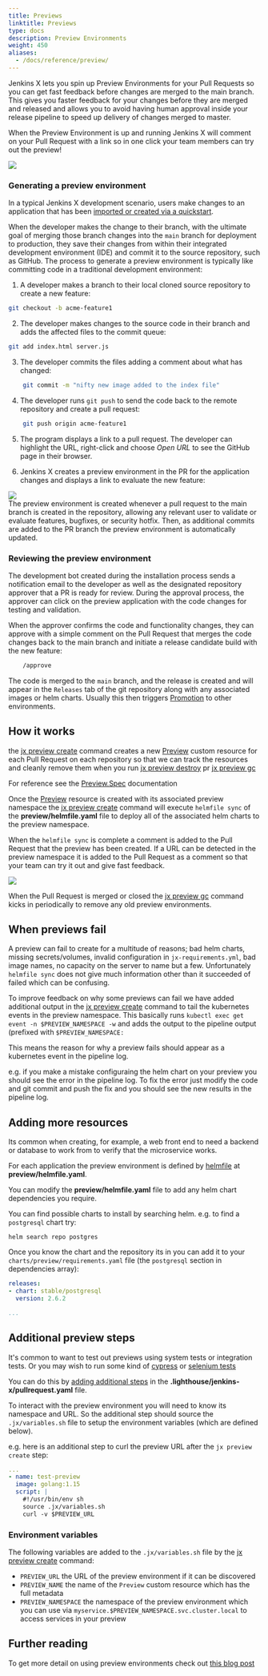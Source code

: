 ```yaml
---
title: Previews
linktitle: Previews
type: docs
description: Preview Environments
weight: 450
aliases:
  - /docs/reference/preview/
---
```



Jenkins X lets you spin up Preview Environments for your Pull Requests so you can get fast feedback before changes are merged to the main branch. This gives you faster feedback for your changes before they are merged and released and allows you to avoid having human approval inside your release pipeline to speed up delivery of changes merged to master.

When the Preview Environment is up and running Jenkins X will comment on your Pull Request with a link so in one click your team members can try out the preview!

<img src="/images/pr-comment.png" class="img-thumbnail">


### Generating a preview environment

In a typical Jenkins X development scenario, users make changes to an  application that has been [imported or created via a quickstart](/v3/develop/create-project/).

When the developer makes the change to their branch, with the ultimate
goal of merging those branch changes into the `main` branch for
deployment to production, they save their changes from within their
integrated development environment (IDE) and commit it to the source
repository, such as GitHub. The process to generate a preview
environment is typically like committing code in a traditional
development environment:

1. A developer makes a branch to their local cloned source repository to create a new feature:

```sh
git checkout -b acme-feature1
```

2.  The developer makes changes to the source code in their branch and adds the affected files to the commit queue:

```sh
git add index.html server.js
```


3. The developer commits the files adding a comment about what has changed:

```sh
    git commit -m "nifty new image added to the index file"
```

4. The developer runs `git push` to send the code back to the remote  repository and create a pull request:

```sh
    git push origin acme-feature1
```
5. The program displays a link to a pull request. The developer can highlight the URL, right-click and choose *Open URL* to see the GitHub page in their browser.

6. Jenkins X creates a preview environment in the PR for the application changes and displays a link to evaluate the new feature:
<div class="row">
  <div class="col col-lg-9">
    <img src="/images/pr-comment.png"/>
  </div>
</div>
The preview environment is created whenever a pull request to the main branch is created in the
repository, allowing any relevant user to validate or evaluate features,
bugfixes, or security hotfix. Then, as additional commits are added to the PR branch
the preview environment is automatically updated.

### Reviewing the preview environment

The development bot created during the installation process sends a notification email to the developer as well as the designated repository approver that a PR is ready for review. During the approval process, the approver can click on the preview application with the code changes for testing and validation.

When the approver confirms the code and functionality changes, they can
approve with a simple comment on the Pull Request that merges the code changes back to
the main branch and initiate a release candidate build with the new feature:

```sh
    /approve
```

The code is merged to the `main` branch, and the release is created and will appear in the `Releases` tab of the git repository along with any associated images or helm charts. Usually this then triggers [Promotion](/v3/develop/environments/promotion/) to other environments.


## How it works
    
the [jx preview create](https://github.com/jenkins-x/jx-preview/blob/master/docs/cmd/jx-preview_create.md) command creates a new [Preview](https://github.com/jenkins-x/jx-preview/blob/master/docs/crds/github-com-jenkins-x-jx-preview-pkg-apis-preview-v1alpha1.md#Preview) custom resource for each Pull Request on each repository so that we can track the resources and cleanly remove them when you run [jx preview destroy](https://github.com/jenkins-x/jx-preview/blob/master/docs/cmd/jx-preview_destroy.md) pr [jx preview gc](https://github.com/jenkins-x/jx-preview/blob/master/docs/cmd/jx-preview_gc.md)

For reference see the [Preview.Spec](https://github.com/jenkins-x/jx-preview/blob/master/docs/crds/github-com-jenkins-x-jx-preview-pkg-apis-preview-v1alpha1.md#PreviewSpec) documentation

Once the  [Preview](https://github.com/jenkins-x/jx-preview/blob/master/docs/crds/github-com-jenkins-x-jx-preview-pkg-apis-preview-v1alpha1.md#Preview) resource is created with its associated preview namespace the  [jx preview create](https://github.com/jenkins-x/jx-preview/blob/master/docs/cmd/jx-preview_create.md)  command will execute `helmfile sync` of the **preview/helmfile.yaml** file to deploy all of the associated helm charts to the preview namespace. 

When the `helmfile sync` is complete a comment is added to the Pull Request that the preview has been created. If a URL can be detected in the preview namespace it is added to the Pull Request as a comment so that your team can try it out and give fast feedback. 

<img src="/images/pr-comment.png" class="img-thumbnail">


When the Pull Request is merged or closed the [jx preview gc](https://github.com/jenkins-x/jx-preview/blob/master/docs/cmd/jx-preview_gc.md) command kicks in periodically to remove any old preview environments.


## When previews fail

A preview can fail to create for a multitude of reasons; bad helm charts, missing secrets/volumes, invalid configuration in `jx-requirements.yml`, bad image names, no capacity on the server to name but a few. Unfortunately `helmfile sync` does not give much information other than it succeeded of failed which can be confusing. 

To improve feedback on why some previews can fail we have added additional output in the [jx preview create](https://github.com/jenkins-x/jx-preview/blob/master/docs/cmd/jx-preview_create.md) command to tail the kubernetes events in the preview namespace. This basically runs `kubectl exec get event -n $PREVIEW_NAMESPACE -w` and adds the output to the pipeline output (prefixed with `$PREVIEW_NAMESPACE:`      

This means the reason for why a preview fails should appear as a kubernetes event in the pipeline log.

e.g. if you make a mistake configuraing the helm chart on your preview you should see the error in the pipeline log. To fix the error just modify the code and git commit and push the fix and you should see the new results in the pipeline log.


## Adding more resources

Its common when creating, for example, a web front end to need a backend or database to work from to verify that the microservice works.

For each application the preview environment is defined by [helmfile](https://github.com/roboll/helmfile) at **preview/helmfile.yaml**.

You can modify the **preview/helmfile.yaml** file to add any helm chart dependencies you require.

You can find possible charts to install by searching helm. e.g. to find a `postgresql` chart try:

```
helm search repo postgres
```

Once you know the chart and the repository its in you can add it to your `charts/preview/requirements.yaml` file (the `postgresql` section in dependencies array):

```yaml
releases:
- chart: stable/postgresql
  version: 2.6.2

...
```


## Additional preview steps

It's common to want to test out previews using system tests or integration tests. Or you may wish to run some kind of [cypress](https://www.cypress.io/) or [selenium tests](https://www.selenium.dev/)

You can do this by [adding additional steps](/v3/develop/pipelines/editing/) in the **.lighthouse/jenkins-x/pullrequest.yaml** file.

To interact with the preview environment you will need to know its namespace and URL. So the additional step should source the `.jx/variables.sh` file to setup the environment variables (which are defined below).

e.g. here is an additional step to curl the preview URL after the `jx preview create` step:

```yaml
... 
- name: test-preview
  image: golang:1.15
  script: |
    #!/usr/bin/env sh
    source .jx/variables.sh
    curl -v $PREVIEW_URL
```
           
### Environment variables

The following variables are added to the `.jx/variables.sh` file by the [jx preview create](https://github.com/jenkins-x/jx-preview/blob/master/docs/cmd/jx-preview_create.md) command:
   
* `PREVIEW_URL` the URL of the preview environment if it can be discovered
* `PREVIEW_NAME` the name of the `Preview` custom resource which has the full metadata
* `PREVIEW_NAMESPACE` the namespace of the preview environment which you can use via `myservice.$PREVIEW_NAMESPACE.svc.cluster.local` to access services in your preview


## Further reading

To get more detail on using preview environments check out [this blog post](https://medium.com/@MichalFoksa/jenkins-x-preview-environment-3bf2424a05e4)
